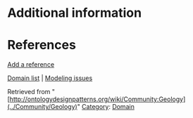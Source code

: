 #  Additional information


#  References


[Add a reference](index.php@title=Odp%253AAdd_reference&subject=../Community/Geology "http://ontologydesignpatterns.org/wiki/index.php?title=Odp:Add_reference&subject=Community%3AGeology")


  




[Domain list](../Community/Domain "Community:Domain") | [Modeling issues](../Community/Main "Community:Main")


Retrieved from "[http://ontologydesignpatterns.org/wiki/Community:Geology](../Community/Geology)"
 [Category](http://ontologydesignpatterns.org/wiki/Special:Categories "Special:Categories"): [Domain](../Category/Domain "Category:Domain")